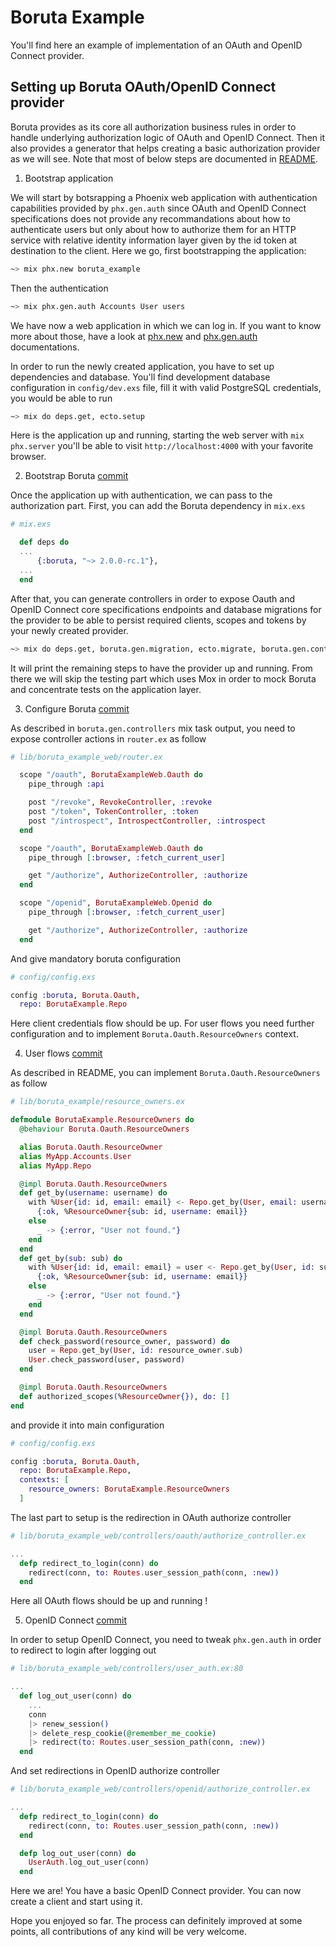# Boruta Example

You'll find here an example of implementation of an OAuth and OpenID Connect provider.

## Setting up Boruta OAuth/OpenID Connect provider
Boruta provides as its core all authorization business rules in order to handle underlying authorization logic of OAuth and OpenID Connect. Then it also provides a generator that helps creating a basic authorization provider as we will see. Note that most of below steps are documented in [README](https://patatoid.gitlab.io/boruta_auth/readme.html).

1. Bootstrap application

We will start by botsrapping a Phoenix web application with authentication capabilities provided by `phx.gen.auth` since OAuth and OpenID Connect specifications does not provide any recommandations about how to authenticate users but only about how to authorize them for an HTTP service with relative identity information layer given by the id token at destination to the client. Here we go, first bootstrapping the application:
```sh
~> mix phx.new boruta_example
```
Then the authentication
```sh
~> mix phx.gen.auth Accounts User users
```
We have now a web application in which we can log in. If you want to know more about those, have a look at [phx.new](https://hexdocs.pm/phoenix/Mix.Tasks.Phx.New.html) and [phx.gen.auth](https://hexdocs.pm/phoenix/Mix.Tasks.Phx.Gen.Auth.html) documentations.

In order to run the newly created application, you have to set up dependencies and database. You'll find development database configuration in `config/dev.exs` file, fill it with valid PostgreSQL credentials, you would be able to run
```sh
~> mix do deps.get, ecto.setup
```
Here is the application up and running, starting the web server with `mix phx.server` you'll be able to visit `http://localhost:4000` with your favorite browser.

2. Bootstrap Boruta [commit](https://gitlab.com/patatoid/boruta_example/-/commit/fef019e22cb51c5a82b87193bc95676e8ccefbf0)

Once the application up with authentication, we can pass to the authorization part. First, you can add the Boruta dependency in `mix.exs`
```elixir
# mix.exs

  def deps do
  ...
      {:boruta, "~> 2.0.0-rc.1"},
  ...
  end
```

After that, you can generate controllers in order to expose Oauth and OpenID Connect core specifications endpoints and database migrations for the provider to be able to persist required clients, scopes and tokens by your newly created provider.

```sh
~> mix do deps.get, boruta.gen.migration, ecto.migrate, boruta.gen.controllers
```

It will print the remaining steps to have the provider up and running. From there we will skip the testing part which uses Mox in order to mock Boruta and concentrate tests on the application layer.

3. Configure Boruta [commit](https://gitlab.com/patatoid/boruta_example/-/commit/cf3e4e3a9d2b0baf5ed24a8c38062fa34d2f3ea0)

As described in `boruta.gen.controllers` mix task output, you need to expose controller actions in `router.ex` as follow

```elixir
# lib/boruta_example_web/router.ex

  scope "/oauth", BorutaExampleWeb.Oauth do
    pipe_through :api

    post "/revoke", RevokeController, :revoke
    post "/token", TokenController, :token
    post "/introspect", IntrospectController, :introspect
  end

  scope "/oauth", BorutaExampleWeb.Oauth do
    pipe_through [:browser, :fetch_current_user]

    get "/authorize", AuthorizeController, :authorize
  end

  scope "/openid", BorutaExampleWeb.Openid do
    pipe_through [:browser, :fetch_current_user]

    get "/authorize", AuthorizeController, :authorize
  end
```

And give mandatory boruta configuration
```elixir
# config/config.exs

config :boruta, Boruta.Oauth,
  repo: BorutaExample.Repo
```
Here client credentials flow should be up. For user flows you need further configuration and to implement `Boruta.Oauth.ResourceOwners` context.

4. User flows [commit](https://gitlab.com/patatoid/boruta_example/-/commit/10c573e3663d1ba533f7613b8b1fe7e9eb266e06)

As described in README, you can implement `Boruta.Oauth.ResourceOwners` as follow
```elixir
# lib/boruta_example/resource_owners.ex

defmodule BorutaExample.ResourceOwners do
  @behaviour Boruta.Oauth.ResourceOwners

  alias Boruta.Oauth.ResourceOwner
  alias MyApp.Accounts.User
  alias MyApp.Repo

  @impl Boruta.Oauth.ResourceOwners
  def get_by(username: username) do
    with %User{id: id, email: email} <- Repo.get_by(User, email: username) do
      {:ok, %ResourceOwner{sub: id, username: email}}
    else
      _ -> {:error, "User not found."}
    end
  end
  def get_by(sub: sub) do
    with %User{id: id, email: email} = user <- Repo.get_by(User, id: sub) do
      {:ok, %ResourceOwner{sub: id, username: email}}
    else
      _ -> {:error, "User not found."}
    end
  end

  @impl Boruta.Oauth.ResourceOwners
  def check_password(resource_owner, password) do
    user = Repo.get_by(User, id: resource_owner.sub)
    User.check_password(user, password)
  end

  @impl Boruta.Oauth.ResourceOwners
  def authorized_scopes(%ResourceOwner{}), do: []
end
```

and provide it into main configuration

```elixir
# config/config.exs

config :boruta, Boruta.Oauth,
  repo: BorutaExample.Repo,
  contexts: [
    resource_owners: BorutaExample.ResourceOwners
  ]
```

The last part to setup is the redirection in OAuth authorize controller

```elixir
# lib/boruta_example_web/controllers/oauth/authorize_controller.ex

...
  defp redirect_to_login(conn) do
    redirect(conn, to: Routes.user_session_path(conn, :new))
  end
```

Here all OAuth flows should be up and running !

5. OpenID Connect [commit](https://gitlab.com/patatoid/boruta_example/-/commit/a1bbf67ea4182c7adda0f30788a4d0e9722e6cbc)

In order to setup OpenID Connect, you need to tweak `phx.gen.auth` in order to redirect to login after logging out
```elixir
# lib/boruta_example_web/controllers/user_auth.ex:80

...
  def log_out_user(conn) do
    ...
    conn
    |> renew_session()
    |> delete_resp_cookie(@remember_me_cookie)
    |> redirect(to: Routes.user_session_path(conn, :new))
  end
```

And set redirections in OpenID authorize controller
```elixir
# lib/boruta_example_web/controllers/openid/authorize_controller.ex

...
  defp redirect_to_login(conn) do
    redirect(conn, to: Routes.user_session_path(conn, :new))
  end

  defp log_out_user(conn) do
    UserAuth.log_out_user(conn)
  end
```

Here we are! You have a basic OpenID Connect provider. You can now create a client and start using it.

Hope you enjoyed so far. The process can definitely improved at some points, all contributions of any kind will be very welcome.

